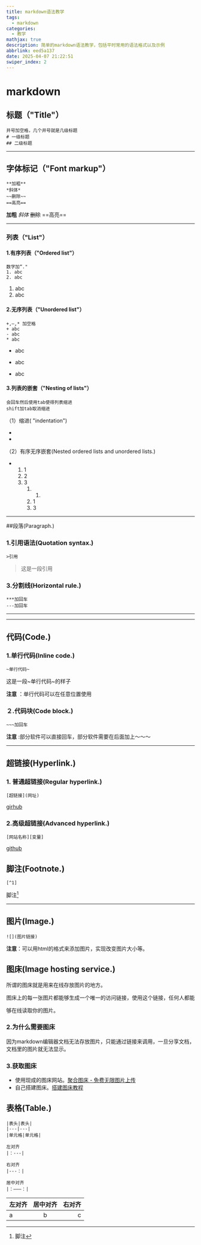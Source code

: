 ```yaml
---
title: markdown语法教学
tags:
  - markdown
categories:
  - 教学
mathjax: true
description: 简单的markdown语法教学，包括平时常用的语法格式以及示例
abbrlink: eed5a137
date: 2025-04-07 21:22:51
swiper_index: 2
---
```

# markdown



## 标题（"Title"）

~~~
井号加空格，几个井号就是几级标题 
# 一级标题
## 二级标题
~~~



***

## 字体标记（"Font markup"）

~~~ 
**加粗**
*斜体*
~~删除~~
==高亮==
~~~

**加粗**  *斜体*  ~~删除~~  ==高亮== 

***

### 列表（"List"）

####  1.有序列表（"Ordered list"）

~~~
数字加“."
1. abc
2. abc
~~~

1. abc
2. abc

#### 2.无序列表（"Unordered list"）

~~~
+,—,* 加空格
+ abc
- abc
* abc
~~~

+ abc

- abc

* abc



#### 3.列表的嵌套（"Nesting of lists"）

~~~
会回车然后使用tab使得列表缩进
shift加tab取消缩进
~~~

（1）缩进( "indentation")

* 

  * 

  


（2）有序无序嵌套(Nested ordered lists and unordered lists.)

* 1. 1
  2. 2
  3. 3
     1. 1.
     2. 1
     3. 3



***



##段落(Paragraph.)

### 1.引用语法(Quotation syntax.)

~~~ 
>引用
~~~

> 这是一段引用




### 3.分割线(Horizontal rule.)

~~~
***加回车
---加回车
~~~

***

---



## 代码(Code.)

### 1.单行代码(Inline code.)

~~~
~单行代码~
~~~

这是一段~单行代码~的样子

**注意** ：单行代码可以在任意位置使用

### ２.代码块(Code block.)

~~~
~~~加回车
~~~

**注意** :部分软件可以直接回车，部分软件需要在后面加上～～～

***





## 超链接(Hyperlink.)

### 1.  普通超链接(Regular hyperlink.)

~~~
[超链接](网址)
~~~

[girhub](https://github.com/)

### 2.高级超链接(Advanced hyperlink.)

~~~
[网站名称][变量]
~~~

[github][1]

[1]:https://github.com/

## 脚注(Footnote.)

~~~
[^1]
~~~

脚注[^1]

[^1]: 脚注





***

## 图片(Image.)

~~~
![](图片链接)
~~~



**注意**：可以用html的格式来添加图片，实现改变图片大小等。

## 图床(Image hosting service.)

所谓的图床就是⽤来在线存放图片的地方。

图床上的每⼀张图⽚都能够⽣成⼀个唯⼀的访问链接，使⽤这个链接，任何⼈都能

够在线读取你的图⽚。

### 2.为什么需要图床

因为markdown编辑器文档无法存放图片，只能通过链接来调用，一旦分享文档，文档里的图片就无法显示。

### 3.获取图床

* 使用现成的图床网站。[聚合图床 - 免费无限图片上传 ](https://www.superbed.cn/)
* 自己搭建图床。[搭建图床教程](https://eryinote.com/post/105)



## 表格(Table.)

~~~
|表头|表头|
|---|---|
|单元格|单元格|
~~~

~~~
左对齐
|：---|
~~~

~~~
右对齐
|---：|
~~~

~~~
居中对齐
|：———：|
~~~

| 左对齐 | 居中对齐 | 右对齐 |
| :----- | :------: | -----: |
| a      |    b     |      c |



[^2]: 
[^2]: DWIJIODJWA AWLDJWAIOJD

